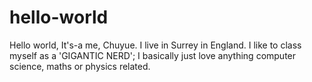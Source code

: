 # hello-world
Hello world,
It's-a me, Chuyue. I live in Surrey in England. I like to class myself as a 'GIGANTIC NERD'; I basically just love anything computer science, maths or physics related.
